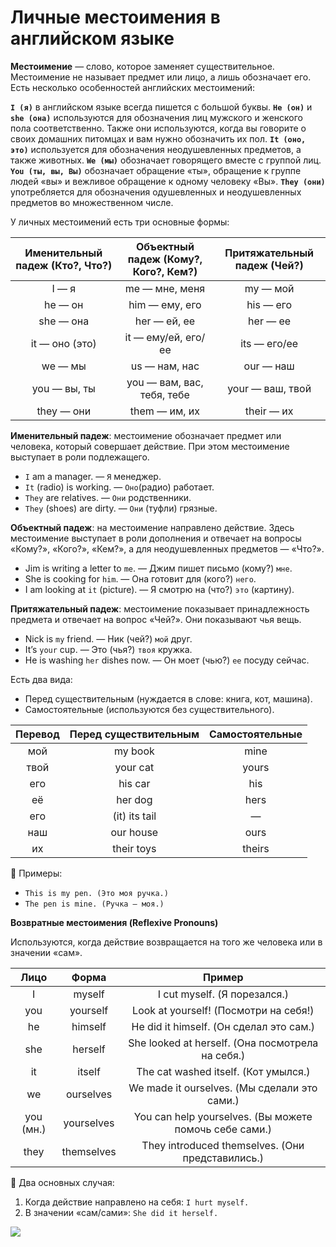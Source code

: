 # Личные местоимения в английском языке

**Местоимение** — слово, которое заменяет существительное. Местоимение не называет предмет или лицо, а лишь обозначает его. Есть несколько особенностей английских местоимений:

**`I (я)`** в английском языке всегда пишется с большой буквы.
**`He (он)`** и **`she (она)`** используются для обозначения лиц мужского и женского пола соответственно. Также они используются, когда вы говорите о своих домашних питомцах и вам нужно обозначить их пол.
**`It (оно, это)`** используется для обозначения неодушевленных предметов, а также животных.
**`We (мы)`** обозначает говорящего вместе с группой лиц.
**`You (ты, вы, Вы)`** обозначает обращение «ты», обращение к группе людей «вы» и вежливое обращение к одному человеку «Вы».
**`They (они)`** употребляется для обозначения одушевленных и неодушевленных предметов во множественном числе.

У личных местоимений есть три основные формы:

|Именительный падеж (Кто?, Что?)|	Объектный падеж (Кому?, Кого?, Кем?)|	Притяжательный падеж (Чей?)|
|:--:|:--:|:--:|
|I — я|	me — мне, меня|	my — мой|
|he — он|	him — ему, его|	his — его|
|she — она|	her — ей, ее|	her — ее|
|it — оно (это)|	it — ему/ей, его/ее|	its — его/ее|
|we — мы|	us — нам, нас|	our — наш|
|you — вы, ты|	you — вам, вас, тебя, тебе|	your — ваш, твой|
|they — они|	them — им, их|	their — их|

**Именительный падеж**: местоимение обозначает предмет или человека, который совершает действие. При этом местоимение выступает в роли подлежащего.

+ `I` am a manager. — `Я` менеджер.
+ `It` (radio) is working. — `Оно`(радио) работает.
+ `They` are relatives. — `Они` родственники.
+ `They` (shoes) are dirty. — `Они` (туфли) грязные.

**Объектный падеж**: на местоимение направлено действие. Здесь местоимение выступает в роли дополнения и отвечает на вопросы «Кому?», «Кого?», «Кем?», а для неодушевленных предметов — «Что?».

+ Jim is writing a letter to `me`. — Джим пишет письмо (кому?) `мне`.
+ She is cooking for `him`. — Она готовит для (кого?) `него`.
+ I am looking at `it` (picture). — Я смотрю на (что?) `это` (картину).

**Притяжательный падеж**: местоимение показывает принадлежность предмета и отвечает на вопрос «Чей?». Они показывают чья вещь.

+ Nick is `my` friend. — Ник (чей?) `мой` друг.
+ It’s `your` cup. — Это (чья?) `твоя` кружка.
+ He is washing `her` dishes now. — Он моет (чью?) `ее` посуду сейчас.

Есть два вида:

+ Перед существительным (нуждается в слове: книга, кот, машина).
+ Самостоятельные (используются без существительного).

|Перевод|Перед существительным|Самостоятельные|
|:--:|:--:|:--:|
|мой|	my book|	mine|
|твой|	your cat|	yours|
|его|	his car|	his|
|её| her dog|	hers|
|его| (it)	its tail|	—|
|наш|	our house|	ours|
|их|	their toys|	theirs|

📌 Примеры:

+ `This is my pen. (Это моя ручка.)`
+ `The pen is mine. (Ручка — моя.)`

**Возвратные местоимения (Reflexive Pronouns)**

Используются, когда действие возвращается на того же человека или в значении «сам».

|Лицо|	Форма|	Пример|
|:--:|:--:|:--:|
|I|	myself|	I cut myself. (Я порезался.)|
|you|	yourself|	Look at yourself! (Посмотри на себя!)|
|he|	himself|	He did it himself. (Он сделал это сам.)|
|she|	herself|	She looked at herself. (Она посмотрела на себя.)|
|it|	itself|	The cat washed itself. (Кот умылся.)|
|we|	ourselves|	We made it ourselves. (Мы сделали это сами.)|
|you (мн.)|	yourselves|	You can help yourselves. (Вы можете помочь себе сами.)|
|they|	themselves|	They introduced themselves. (Они представились.)|

📌 Два основных случая:

1. Когда действие направлено на себя: `I hurt myself.`
2. В значении «сам/сами»: `She did it herself.`


![](https://www.englishforcing.ru/wp-content/uploads/2019/01/%D1%82%D0%B0%D0%B1%D0%BB%D0%B8%D1%86%D0%B0-%D0%BC%D0%B5%D1%81%D1%82%D0%BE%D0%B8%D0%BC%D0%B5%D0%BD%D0%B8%D0%B9-%D0%B0%D0%BD%D0%B3%D0%BB%D0%B8%D0%B9%D1%81%D0%BA%D0%BE%D0%B3%D0%BE-%D1%8F%D0%B7%D1%8B%D0%BA%D0%B0.jpg)
